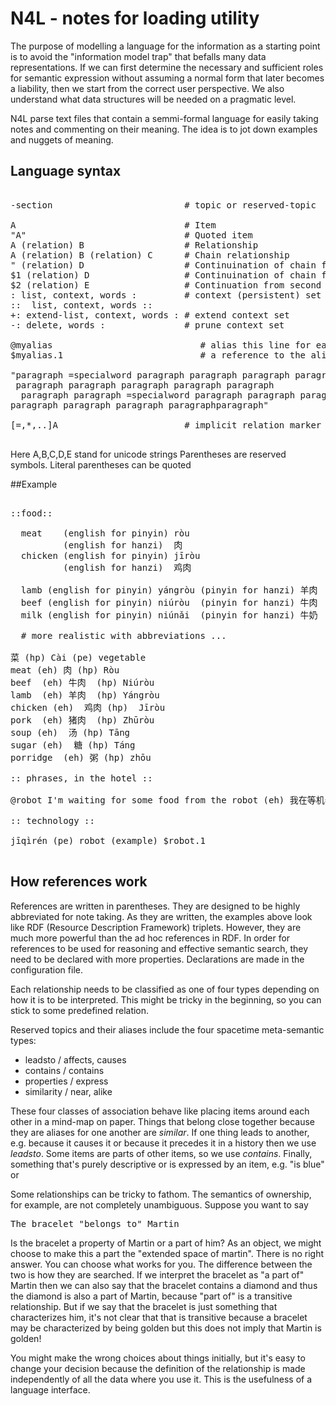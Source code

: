 
# N4L - notes for loading utility


The purpose of modelling a language for the information as a starting
point is to avoid the "information model trap" that befalls many data
representations. If we can first determine the necessary and
sufficient roles for semantic expression without assuming a normal form
that later becomes a liability, then we start from the correct user perspective.
We also understand what data structures will be needed on a pragmatic level.

N4L parse text files that contain a semmi-formal language for easily taking notes and commenting
on their meaning. The idea is to jot down examples and nuggets of meaning.

## Language syntax

<pre>

-section                         # topic or reserved-topic

A                                # Item
"A"                              # Quoted item
A (relation) B                   # Relationship
A (relation) B (relation) C      # Chain relationship
" (relation) D                   # Continuination of chain from previous single item
$1 (relation) D                  # Continuination of chain from previous first item
$2 (relation) E                  # Continuation from second previous
: list, context, words :         # context (persistent) set
::  list, context, words ::
+: extend-list, context, words : # extend context set
-: delete, words :               # prune context set

@myalias                            # alias this line for easy reference
$myalias.1                          # a reference to the aliased line for easy reference

"paragraph =specialword paragraph paragraph paragraph paragraph
 paragraph paragraph paragraph paragraph paragraph
  paragraph paragraph =specialword paragraph paragraph paragraph
paragraph paragraph paragraph paragraphparagraph"

[=,*,..]A                        # implicit relation marker

</pre>
Here A,B,C,D,E stand for unicode strings
Parentheses are reserved symbols. Literal parentheses can be quoted

##Example

<pre>

::food::

  meat    (english for pinyin) ròu
          (english for hanzi)  肉
  chicken (english for pinyin) jīròu
          (english for hanzi)  鸡肉 

  lamb (english for pinyin) yángròu (pinyin for hanzi) 羊肉
  beef (english for pinyin) niúròu  (pinyin for hanzi) 牛肉
  milk (english for pinyin) niúnǎi  (pinyin for hanzi) 牛奶

  # more realistic with abbreviations ...

菜 (hp) Cài (pe) vegetable 
meat (eh) 肉 (hp) Ròu
beef  (eh) 牛肉  (hp) Niúròu
lamb  (eh) 羊肉  (hp) Yángròu
chicken (eh)  鸡肉 (hp)  Jīròu
pork  (eh) 猪肉  (hp) Zhūròu
soup (eh)  汤 (hp) Tāng
sugar (eh)  糖 (hp) Táng
porridge  (eh) 粥 (hp) zhōu

:: phrases, in the hotel ::

@robot I'm waiting for some food from the robot (eh) 我在等机器人送来的食物 (hp) Wǒ zài děng jīqìrén sòng lái de shíwù

:: technology ::

jīqìrén (pe) robot (example) $robot.1

</pre>

## How references work

References are written in parentheses. They are designed to be highly
abbreviated for note taking. As they are written, the examples above
look like RDF (Resource Description Framework) triplets. However, they
are much more powerful than the ad hoc references in RDF.  In order
for references to be used for reasoning and effective semantic search,
they need to be declared with more properties. Declarations are made in the configuration file. 

Each relationship needs to be classified as one of four types depending
on how it is to be interpreted. This might be tricky in the beginning, so you
can stick to some predefined relation.

Reserved topics and their aliases include the four spacetime meta-semantic types:
* leadsto    / affects, causes
* contains   / contains
* properties / express
* similarity / near, alike

These four classes of association behave like placing items around
each other in a mind-map on paper. Things that belong close together
because they are aliases for one another are *similar*.  If one thing
leads to another, e.g. because it causes it or because it precedes it
in a history then we use *leadsto*. Some items are parts of other items,
so we use *contains*. Finally, something that's purely descriptive
or is expressed by an item, e.g. "is blue" or 

Some relationships can be tricky to fathom. The semantics of ownership,
for example, are not completely unambiguous. Suppose you want to say

<pre>
The bracelet "belongs to" Martin 
</pre> 

Is the bracelet a property of Martin or a part of him?  As an object,
we might choose to make this a part the "extended space of
martin". There is no right answer. You can choose what works for you.
The difference between the two is how they are searched.  If we
interpret the bracelet as "a part of" Martin then we can also say that
the bracelet contains a diamond and thus the diamond is also a part of
Martin, because "part of" is a transitive relationship. But if we say
that the bracelet is just something that characterizes him, it's not
clear that that is transitive because a bracelet may be characterized
by being golden but this does not imply that Martin is golden!

You might make the wrong choices about things initially, but it's easy to
change your decision because the definition of the relationship is
made independently of all the data where you use it. This is the usefulness
of a language interface.